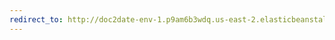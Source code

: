 ```yaml
---
redirect_to: http://doc2date-env-1.p9am6b3wdq.us-east-2.elasticbeanstalk.com/
---
```


<!-- <script>window.location="http://doc2date-env-1.p9am6b3wdq.us-east-2.elasticbeanstalk.com/"</script> -->